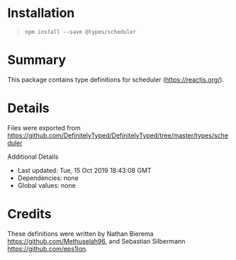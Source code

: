 # Installation
> `npm install --save @types/scheduler`

# Summary
This package contains type definitions for scheduler (https://reactjs.org/).

# Details
Files were exported from https://github.com/DefinitelyTyped/DefinitelyTyped/tree/master/types/scheduler

Additional Details
 * Last updated: Tue, 15 Oct 2019 18:43:08 GMT
 * Dependencies: none
 * Global values: none

# Credits
These definitions were written by Nathan Bierema <https://github.com/Methuselah96>, and Sebastian Silbermann <https://github.com/eps1lon>.
